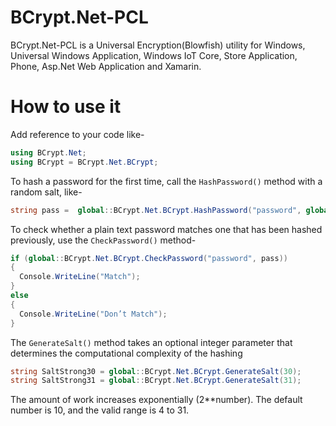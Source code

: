 # BCrypt.Net-PCL
BCrypt.Net-PCL is a Universal Encryption(Blowfish) utility for Windows, Universal Windows Application, Windows IoT Core, Store Application, Phone, Asp.Net Web Application and Xamarin.

# How to use it
Add reference to your code like-

```csharp
using BCrypt.Net;
using BCrypt = BCrypt.Net.BCrypt;
```

To hash a password for the first time, call the `HashPassword()` method with a random salt, like-
```csharp
string pass =  global::BCrypt.Net.BCrypt.HashPassword("password", global::BCrypt.Net.BCrypt.GenerateSalt());
```

To check whether a plain text password matches one that has been hashed previously, use the `CheckPassword()` method-
```csharp
if (global::BCrypt.Net.BCrypt.CheckPassword("password", pass)) 
{
  Console.WriteLine("Match");
} 
else 
{
  Console.WriteLine("Don’t Match");
}
```

The `GenerateSalt()` method takes an optional integer parameter that determines the computational complexity of the hashing
```csharp
string SaltStrong30 = global::BCrypt.Net.BCrypt.GenerateSalt(30);
string SaltStrong31 = global::BCrypt.Net.BCrypt.GenerateSalt(31);
```

The amount of work increases exponentially (2**number). The default number is 10, and the valid range is 4 to 31.


